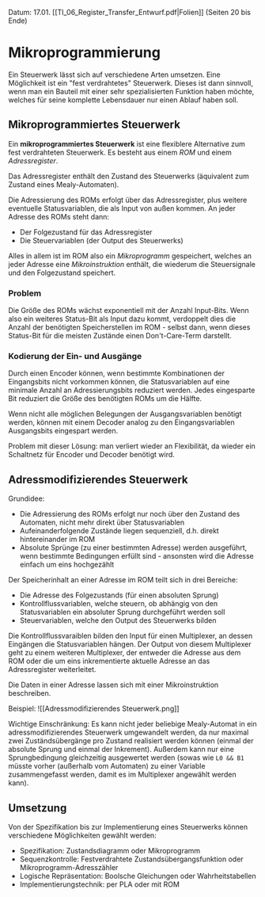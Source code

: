 Datum: 17.01.
[[TI_06_Register_Transfer_Entwurf.pdf|Folien]] (Seiten 20 bis Ende)

# Mikroprogrammierung
Ein Steuerwerk lässt sich auf verschiedene Arten umsetzen. Eine Möglichkeit ist ein "fest verdrahtetes" Steuerwerk. Dieses ist dann sinnvoll, wenn man ein Bauteil mit einer sehr spezialisierten Funktion haben möchte, welches für seine komplette Lebensdauer nur einen Ablauf haben soll.

## Mikroprogrammiertes Steuerwerk

Ein **mikroprogrammiertes Steuerwerk** ist eine flexiblere Alternative zum fest verdrahteten Steuerwerk.
Es besteht aus einem *ROM* und einem *Adressregister*.

Das Adressregister enthält den Zustand des Steuerwerks (äquivalent zum Zustand eines Mealy-Automaten).

Die Adressierung des ROMs erfolgt über das Adressregister, plus weitere eventuelle Statusvariablen, die als Input von außen kommen.
An jeder Adresse des ROMs steht dann:
- Der Folgezustand für das Adressregister
- Die Steuervariablen (der Output des Steuerwerks)

Alles in allem ist im ROM also ein *Mikroprogramm* gespeichert, welches an jeder Adresse eine *Mikroinstruktion* enthält, die wiederum die Steuersignale und den Folgezustand speichert.

### Problem
Die Größe des ROMs wächst exponentiell mit der Anzahl Input-Bits. Wenn also ein weiteres Status-Bit als Input dazu kommt, verdoppelt dies die Anzahl der benötigten Speicherstellen im ROM - selbst dann, wenn dieses Status-Bit für die meisten Zustände einen Don't-Care-Term darstellt.

### Kodierung der Ein- und Ausgänge
Durch einen Encoder können, wenn bestimmte Kombinationen der Eingangsbits nicht vorkommen können, die Statusvariablen auf eine minimale Anzahl an Adressierungsbits reduziert werden. Jedes eingesparte Bit reduziert die Größe des benötigten ROMs um die Hälfte.

Wenn nicht alle möglichen Belegungen der Ausgangsvariablen benötigt werden, können mit einem Decoder analog zu den Eingangsvariablen Ausgangsbits eingespart werden.

Problem mit dieser Lösung: man verliert wieder an Flexibilität, da wieder ein Schaltnetz für Encoder und Decoder benötigt wird.

## Adressmodifizierendes Steuerwerk
Grundidee:
- Die Adressierung des ROMs erfolgt nur noch über den Zustand des Automaten, nicht mehr direkt über Statusvariablen
- Aufeinanderfolgende Zustände liegen sequenziell, d.h. direkt hintereinander im ROM
- Absolute Sprünge (zu einer bestimmten Adresse) werden ausgeführt, wenn bestimmte Bedingungen erfüllt sind - ansonsten wird die Adresse einfach um eins hochgezählt

Der Speicherinhalt an einer Adresse im ROM teilt sich in drei Bereiche:
- Die Adresse des Folgezustands (für einen absoluten Sprung)
- Kontrollflussvariablen, welche steuern, ob abhängig von den Statusvariablen ein absoluter Sprung durchgeführt werden soll
- Steuervariablen, welche den Output des Steuerwerks bilden

Die Kontrollflussvaraiblen bilden den Input für einen Multiplexer, an dessen Eingängen die Statusvariablen hängen. Der Output von diesem Multiplexer geht zu einem weiteren Multiplexer, der entweder die Adresse aus dem ROM oder die um eins inkrementierte aktuelle Adresse an das Adressregister weiterleitet.

Die Daten in einer Adresse lassen sich mit einer Mikroinstruktion beschreiben.

Beispiel:
![[Adressmodifizierendes Steuerwerk.png]]

Wichtige Einschränkung: 
Es kann nicht jeder beliebige Mealy-Automat in ein adressmodifizierendes Steuerwerk umgewandelt werden, da nur maximal zwei Zuständsübergänge pro Zustand realisiert werden können (einmal der absolute Sprung und einmal der Inkrement).
Außerdem kann nur eine Sprungbedingung gleichzeitig ausgewertet werden (sowas wie `L0 && B1` müsste vorher (außerhalb vom Automaten) zu einer Variable zusammengefasst werden, damit es im Multiplexer angewählt werden kann).

## Umsetzung
Von der Spezifikation bis zur Implementierung eines Steuerwerks können verschiedene Möglichkeiten gewählt werden:
- Spezifikation: Zustandsdiagramm oder Mikroprogramm
- Sequenzkontrolle: Festverdrahtete Zustandsübergangsfunktion oder Mikroprogramm-Adresszähler
- Logische Repräsentation: Boolsche Gleichungen oder Wahrheitstabellen
- Implementierungstechnik: per PLA oder mit ROM